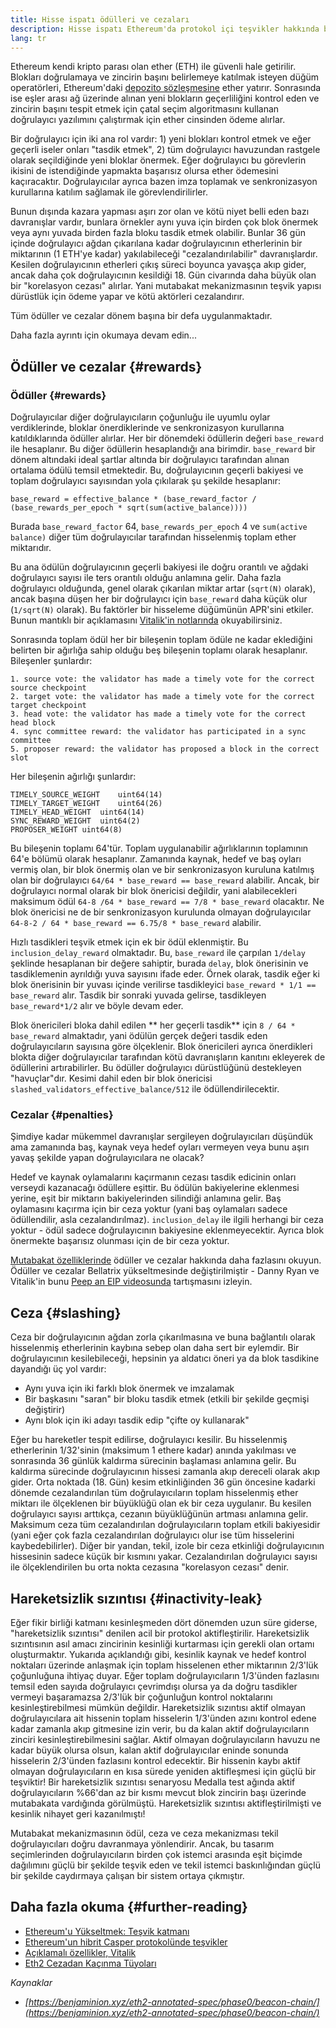 ```yaml
---
title: Hisse ispatı ödülleri ve cezaları
description: Hisse ispatı Ethereum'da protokol içi teşvikler hakkında bilgi edinin.
lang: tr
---
```


Ethereum kendi kripto parası olan ether (ETH) ile güvenli hale getirilir. Blokları doğrulamaya ve zincirin başını belirlemeye katılmak isteyen düğüm operatörleri, Ethereum'daki [depozito sözleşmesine](/staking/deposit-contract/) ether yatırır. Sonrasında ise eşler arası ağ üzerinde alınan yeni blokların geçerliliğini kontrol eden ve zincirin başını tespit etmek için çatal seçim algoritmasını kullanan doğrulayıcı yazılımını çalıştırmak için ether cinsinden ödeme alırlar.

Bir doğrulayıcı için iki ana rol vardır: 1) yeni blokları kontrol etmek ve eğer geçerli iseler onları "tasdik etmek", 2) tüm doğrulayıcı havuzundan rastgele olarak seçildiğinde yeni bloklar önermek. Eğer doğrulayıcı bu görevlerin ikisini de istendiğinde yapmakta başarısız olursa ether ödemesini kaçıracaktır. Doğrulayıcılar ayrıca bazen imza toplamak ve senkronizasyon kurullarına katılım sağlamak ile görevlendirilirler.

Bunun dışında kazara yapması aşırı zor olan ve kötü niyet belli eden bazı davranışlar vardır, bunlara örnekler aynı yuva için birden çok blok önermek veya aynı yuvada birden fazla bloku tasdik etmek olabilir. Bunlar 36 gün içinde doğrulayıcı ağdan çıkarılana kadar doğrulayıcının etherlerinin bir miktarının (1 ETH'ye kadar) yakılabileceği "cezalandırılabilir" davranışlardır. Kesilen doğrulayıcının etherleri çıkış süreci boyunca yavaşça akıp gider, ancak daha çok doğrulayıcının kesildiği 18. Gün civarında daha büyük olan bir "korelasyon cezası" alırlar. Yani mutabakat mekanizmasının teşvik yapısı dürüstlük için ödeme yapar ve kötü aktörleri cezalandırır.

Tüm ödüller ve cezalar dönem başına bir defa uygulanmaktadır.

Daha fazla ayrıntı için okumaya devam edin...

## Ödüller ve cezalar {#rewards}

### Ödüller {#rewards}

Doğrulayıcılar diğer doğrulayıcıların çoğunluğu ile uyumlu oylar verdiklerinde, bloklar önerdiklerinde ve senkronizasyon kurullarına katıldıklarında ödüller alırlar. Her bir dönemdeki ödüllerin değeri `base_reward` ile hesaplanır. Bu diğer ödüllerin hesaplandığı ana birimdir. `base_reward` bir dönem altındaki ideal şartlar altında bir doğrulayıcı tarafından alınan ortalama ödülü temsil etmektedir. Bu, doğrulayıcının geçerli bakiyesi ve toplam doğrulayıcı sayısından yola çıkılarak şu şekilde hesaplanır:

```
base_reward = effective_balance * (base_reward_factor / (base_rewards_per_epoch * sqrt(sum(active_balance))))
```

Burada `base_reward_factor` 64, `base_rewards_per_epoch` 4 ve `sum(active balance)` diğer tüm doğrulayıcılar tarafından hisselenmiş toplam ether miktarıdır.

Bu ana ödülün doğrulayıcının geçerli bakiyesi ile doğru orantılı ve ağdaki doğrulayıcı sayısı ile ters orantılı olduğu anlamına gelir. Daha fazla doğrulayıcı olduğunda, genel olarak çıkarılan miktar artar (`sqrt(N)` olarak), ancak başına düşen her bir doğrulayıcı için `base_reward` daha küçük olur (`1/sqrt(N)` olarak). Bu faktörler bir hisseleme düğümünün APR'sini etkiler. Bunun mantıklı bir açıklamasını [Vitalik'in notlarında](https://notes.ethereum.org/@vbuterin/rkhCgQteN?type=view#Base-rewards) okuyabilirsiniz.

Sonrasında toplam ödül her bir bileşenin toplam ödüle ne kadar eklediğini belirten bir ağırlığa sahip olduğu beş bileşenin toplamı olarak hesaplanır. Bileşenler şunlardır:

```
1. source vote: the validator has made a timely vote for the correct source checkpoint
2. target vote: the validator has made a timely vote for the correct target checkpoint
3. head vote: the validator has made a timely vote for the correct head block
4. sync committee reward: the validator has participated in a sync committee
5. proposer reward: the validator has proposed a block in the correct slot
```

Her bileşenin ağırlığı şunlardır:

```
TIMELY_SOURCE_WEIGHT    uint64(14)
TIMELY_TARGET_WEIGHT    uint64(26)
TIMELY_HEAD_WEIGHT  uint64(14)
SYNC_REWARD_WEIGHT  uint64(2)
PROPOSER_WEIGHT uint64(8)
```

Bu bileşenin toplamı 64'tür. Toplam uygulanabilir ağırlıklarının toplamının 64'e bölümü olarak hesaplanır. Zamanında kaynak, hedef ve baş oyları vermiş olan, bir blok önermiş olan ve bir senkronizasyon kuruluna katılmış olan bir doğrulayıcı `64/64 * base_reward == base_reward` alabilir. Ancak, bir doğrulayıcı normal olarak bir blok önericisi değildir, yani alabilecekleri maksimum ödül `64-8 /64 * base_reward == 7/8 * base_reward` olacaktır. Ne blok önericisi ne de bir senkronizasyon kurulunda olmayan doğrulayıcılar `64-8-2 / 64 * base_reward == 6.75/8 * base_reward` alabilir.

Hızlı tasdikleri teşvik etmek için ek bir ödül eklenmiştir. Bu `inclusion_delay_reward` olmaktadır. Bu, `base_reward` ile çarpılan `1/delay` şeklinde hesaplanan bir değere sahiptir, burada `delay`, blok önerisinin ve tasdiklemenin ayrıldığı yuva sayısını ifade eder. Örnek olarak, tasdik eğer ki blok önerisinin bir yuvası içinde verilirse tasdikleyici `base_reward * 1/1 == base_reward` alır. Tasdik bir sonraki yuvada gelirse, tasdikleyen `base_reward*1/2` alır ve böyle devam eder.

Blok önericileri bloka dahil edilen ** her geçerli tasdik** için `8 / 64 * base_reward` almaktadır, yani ödülün gerçek değeri tasdik eden doğrulayıcıların sayısına göre ölçeklenir. Blok önericileri ayrıca önerdikleri blokta diğer doğrulayıcılar tarafından kötü davranışların kanıtını ekleyerek de ödüllerini artırabilirler. Bu ödüller doğrulayıcı dürüstlüğünü destekleyen "havuçlar"dır. Kesimi dahil eden bir blok önericisi `slashed_validators_effective_balance/512` ile ödüllendirilecektir.

### Cezalar {#penalties}

Şimdiye kadar mükemmel davranışlar sergileyen doğrulayıcıları düşündük ama zamanında baş, kaynak veya hedef oyları vermeyen veya bunu aşırı yavaş şekilde yapan doğrulayıcılara ne olacak?

Hedef ve kaynak oylamalarını kaçırmanın cezası tasdik edicinin onları verseydi kazanacağı ödüllere eşittir. Bu ödülün bakiyelerine eklenmesi yerine, eşit bir miktarın bakiyelerinden silindiği anlamına gelir. Baş oylamasını kaçırma için bir ceza yoktur (yani baş oylamaları sadece ödüllendilir, asla cezalandırılmaz). `inclusion_delay` ile ilgili herhangi bir ceza yoktur - ödül sadece doğrulayıcının bakiyesine eklenmeyecektir. Ayrıca blok önermekte başarısız olunması için de bir ceza yoktur.

[Mutabakat özelliklerinde](https://github.com/ethereum/consensus-specs/blob/dev/specs/altair/beacon-chain.md) ödüller ve cezalar hakkında daha fazlasını okuyun. Ödüller ve cezalar Bellatrix yükseltmesinde değiştirilmiştir - Danny Ryan ve Vitalik'in bunu [Peep an EIP videosunda](https://www.youtube.com/watch?v=iaAEGs1DMgQ) tartışmasını izleyin.

## Ceza {#slashing}

Ceza bir doğrulayıcının ağdan zorla çıkarılmasına ve buna bağlantılı olarak hisselenmiş etherlerinin kaybına sebep olan daha sert bir eylemdir. Bir doğrulayıcının kesilebileceği, hepsinin ya aldatıcı öneri ya da blok tasdikine dayandığı üç yol vardır:

- Aynı yuva için iki farklı blok önermek ve imzalamak
- Bir başkasını "saran" bir bloku tasdik etmek (etkili bir şekilde geçmişi değiştirir)
- Aynı blok için iki adayı tasdik edip "çifte oy kullanarak"

Eğer bu hareketler tespit edilirse, doğrulayıcı kesilir. Bu hisselenmiş etherlerinin 1/32'sinin (maksimum 1 ethere kadar) anında yakılması ve sonrasında 36 günlük kaldırma sürecinin başlaması anlamına gelir. Bu kaldırma sürecinde doğrulayıcının hissesi zamanla akıp dereceli olarak akıp gider. Orta noktada (18. Gün) kesim etkinliğinden 36 gün öncesine kadarki dönemde cezalandırılan tüm doğrulayıcıların toplam hisselenmiş ether miktarı ile ölçeklenen bir büyüklüğü olan ek bir ceza uygulanır. Bu kesilen doğrulayıcı sayısı arttıkça, cezanın büyüklüğünün artması anlamına gelir. Maksimum ceza tüm cezalandırılan doğrulayıcıların toplam etkili bakiyesidir (yani eğer çok fazla cezalandırılan doğrulayıcı olur ise tüm hisselerini kaybedebilirler). Diğer bir yandan, tekil, izole bir ceza etkinliği doğrulayıcının hissesinin sadece küçük bir kısmını yakar. Cezalandırılan doğrulayıcı sayısı ile ölçeklendirilen bu orta nokta cezasına "korelasyon cezası" denir.

## Hareketsizlik sızıntısı {#inactivity-leak}

Eğer fikir birliği katmanı kesinleşmeden dört dönemden uzun süre giderse, "hareketsizlik sızıntısı" denilen acil bir protokol aktifleştirilir. Hareketsizlik sızıntısının asıl amacı zincirinin kesinliği kurtarması için gerekli olan ortamı oluşturmaktır. Yukarıda açıklandığı gibi, kesinlik kaynak ve hedef kontrol noktaları üzerinde anlaşmak için toplam hisselenen ether miktarının 2/3'lük çoğunluğuna ihtiyaç duyar. Eğer toplam doğrulayıcıların 1/3'ünden fazlasını temsil eden sayıda doğrulayıcı çevrimdışı olursa ya da doğru tasdikler vermeyi başaramazsa 2/3'lük bir çoğunluğun kontrol noktalarını kesinleştirebilmesi mümkün değildir. Hareketsizlik sızıntısı aktif olmayan doğrulayıcılara ait hissenin toplam hisselerin 1/3'ünden azını kontrol edene kadar zamanla akıp gitmesine izin verir, bu da kalan aktif doğrulayıcıların zinciri kesinleştirebilmesini sağlar. Aktif olmayan doğrulayıcıların havuzu ne kadar büyük olursa olsun, kalan aktif doğrulayıcılar eninde sonunda hisselerin 2/3'ünden fazlasını kontrol edecektir. Bir hissenin kaybı aktif olmayan doğrulayıcıların en kısa sürede yeniden aktifleşmesi için güçlü bir teşviktir! Bir hareketsizlik sızıntısı senaryosu Medalla test ağında aktif doğrulayıcıların %66'dan az bir kısmı mevcut blok zincirin başı üzerinde mutabakata vardığında görülmüştü. Hareketsizlik sızıntısı aktifleştirilmişti ve kesinlik nihayet geri kazanılmıştı!

Mutabakat mekanizmasının ödül, ceza ve ceza mekanizması tekil doğrulayıcıları doğru davranmaya yönlendirir. Ancak, bu tasarım seçimlerinden doğrulayıcıların birden çok istemci arasında eşit biçimde dağılımını güçlü bir şekilde teşvik eden ve tekil istemci baskınlığından güçlü bir şekilde caydırmaya çalışan bir sistem ortaya çıkmıştır.

## Daha fazla okuma {#further-reading}

- [Ethereum'u Yükseltmek: Teşvik katmanı](https://eth2book.info/altair/part2/incentives)
- [Ethereum'un hibrit Casper protokolünde teşvikler](https://arxiv.org/pdf/1903.04205.pdf)
- [Açıklamalı özellikler, Vitalik](https://github.com/ethereum/annotated-spec/blob/master/phase0/beacon-chain.md#rewards-and-penalties-1)
- [Eth2 Cezadan Kaçınma Tüyoları](https://medium.com/prysmatic-labs/eth2-slashing-prevention-tips-f6faa5025f50)

_Kaynaklar_

- _[https://benjaminion.xyz/eth2-annotated-spec/phase0/beacon-chain/](https://benjaminion.xyz/eth2-annotated-spec/phase0/beacon-chain/)_
